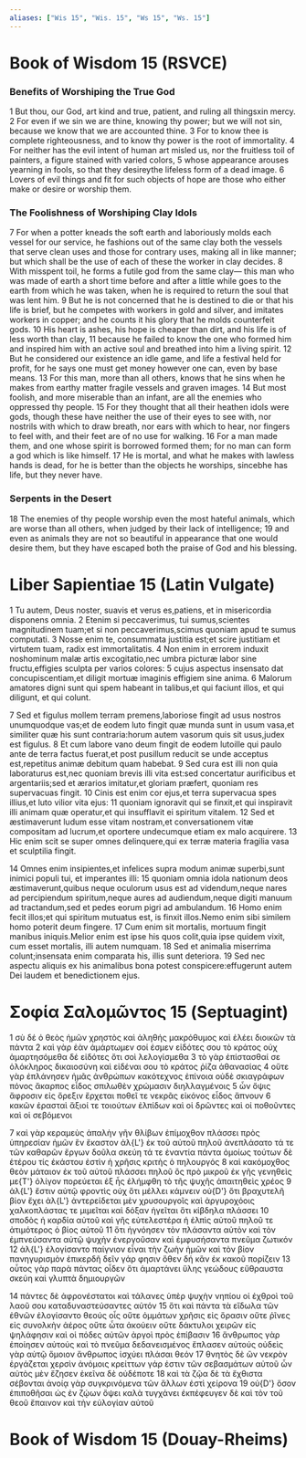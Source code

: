 ```yaml
---
aliases: ["Wis 15", "Wis. 15", "Ws 15", "Ws. 15"]
---
```



# Book of Wisdom 15 (RSVCE)

### Benefits of Worshiping the True God
1 But thou, our God, art kind and true, patient, and ruling all thingsxin mercy.
2 For even if we sin we are thine, knowing thy power; but we will not sin, because we know that we are accounted thine.
3 For to know thee is complete righteousness, and to know thy power is the root of immortality.
4 For neither has the evil intent of human art misled us, nor the fruitless toil of painters, a figure stained with varied colors,
5 whose appearance arouses yearning in fools, so that they desireythe lifeless form of a dead image.
6 Lovers of evil things and fit for such objects of hope are those who either make or desire or worship them.
### The Foolishness of Worshiping Clay Idols
7 For when a potter kneads the soft earth and laboriously molds each vessel for our service, he fashions out of the same clay both the vessels that serve clean uses and those for contrary uses, making all in like manner; but which shall be the use of each of these the worker in clay decides.
8 With misspent toil, he forms a futile god from the same clay— this man who was made of earth a short time before and after a little while goes to the earth from which he was taken, when he is required to return the soul that was lent him.
9 But he is not concerned that he is destined to die or that his life is brief, but he competes with workers in gold and silver, and imitates workers in copper; and he counts it his glory that he molds counterfeit gods.
10 His heart is ashes, his hope is cheaper than dirt, and his life is of less worth than clay,
11 because he failed to know the one who formed him and inspired him with an active soul and breathed into him a living spirit.
12 But he considered our existence an idle game, and life a festival held for profit, for he says one must get money however one can, even by base means.
13 For this man, more than all others, knows that he sins when he makes from earthy matter fragile vessels and graven images.
14 But most foolish, and more miserable than an infant, are all the enemies who oppressed thy people.
15 For they thought that all their heathen idols were gods, though these have neither the use of their eyes to see with, nor nostrils with which to draw breath, nor ears with which to hear, nor fingers to feel with, and their feet are of no use for walking.
16 For a man made them, and one whose spirit is borrowed formed them; for no man can form a god which is like himself.
17 He is mortal, and what he makes with lawless hands is dead, for he is better than the objects he worships, sincebhe has life, but they never have.
### Serpents in the Desert
18 The enemies of thy people worship even the most hateful animals, which are worse than all others, when judged by their lack of intelligence;
19 and even as animals they are not so beautiful in appearance that one would desire them, but they have escaped both the praise of God and his blessing.


# Liber Sapientiae 15 (Latin Vulgate)

1 Tu autem, Deus noster, suavis et verus es,patiens, et in misericordia disponens omnia.
2 Etenim si peccaverimus, tui sumus,scientes magnitudinem tuam;et si non peccaverimus,scimus quoniam apud te sumus computati.
3 Nosse enim te, consummata justitia est;et scire justitiam et virtutem tuam, radix est immortalitatis.
4 Non enim in errorem induxit noshominum malæ artis excogitatio,nec umbra picturæ labor sine fructu,effigies sculpta per varios colores:
5 cujus aspectus insensato dat concupiscentiam,et diligit mortuæ imaginis effigiem sine anima.
6 Malorum amatores digni sunt qui spem habeant in talibus,et qui faciunt illos, et qui diligunt, et qui colunt.

7 Sed et figulus mollem terram premens,laboriose fingit ad usus nostros unumquodque vas;et de eodem luto fingit quæ munda sunt in usum vasa,et similiter quæ his sunt contraria:horum autem vasorum quis sit usus,judex est figulus.
8 Et cum labore vano deum fingit de eodem lutoille qui paulo ante de terra factus fuerat,et post pusillum reducit se unde acceptus est,repetitus animæ debitum quam habebat.
9 Sed cura est illi non quia laboraturus est,nec quoniam brevis illi vita est:sed concertatur aurificibus et argentariis;sed et ærarios imitatur,et gloriam præfert, quoniam res supervacuas fingit.
10 Cinis est enim cor ejus,et terra supervacua spes illius,et luto vilior vita ejus:
11 quoniam ignoravit qui se finxit,et qui inspiravit illi animam quæ operatur,et qui insufflavit ei spiritum vitalem.
12 Sed et æstimaverunt ludum esse vitam nostram,et conversationem vitæ compositam ad lucrum,et oportere undecumque etiam ex malo acquirere.
13 Hic enim scit se super omnes delinquere,qui ex terræ materia fragilia vasa et sculptilia fingit.

14 Omnes enim insipientes,et infelices supra modum animæ superbi,sunt inimici populi tui, et imperantes illi:
15 quoniam omnia idola nationum deos æstimaverunt,quibus neque oculorum usus est ad videndum,neque nares ad percipiendum spiritum,neque aures ad audiendum,neque digiti manuum ad tractandum,sed et pedes eorum pigri ad ambulandum.
16 Homo enim fecit illos;et qui spiritum mutuatus est, is finxit illos.Nemo enim sibi similem homo poterit deum fingere.
17 Cum enim sit mortalis, mortuum fingit manibus iniquis.Melior enim est ipse his quos colit,quia ipse quidem vixit, cum esset mortalis, illi autem numquam.
18 Sed et animalia miserrima colunt;insensata enim comparata his, illis sunt deteriora.
19 Sed nec aspectu aliquis ex his animalibus bona potest conspicere:effugerunt autem Dei laudem et benedictionem ejus.


# Σοφία Σαλoμῶντος 15 (Septuagint)

1 σὺ δέ ὁ θεὸς ἡμῶν χρηστὸς καὶ ἀληθής μακρόθυμος καὶ ἐλέει διοικῶν τὰ πάντα
2 καὶ γὰρ ἐὰν ἁμάρτωμεν σοί ἐσμεν εἰδότες σου τὸ κράτος οὐχ ἁμαρτησόμεθα δέ εἰδότες ὅτι σοὶ λελογίσμεθα
3 τὸ γὰρ ἐπίστασθαί σε ὁλόκληρος δικαιοσύνη καὶ εἰδέναι σου τὸ κράτος ῥίζα ἀθανασίας
4 οὔτε γὰρ ἐπλάνησεν ἡμᾶς ἀνθρώπων κακότεχνος ἐπίνοια οὐδὲ σκιαγράφων πόνος ἄκαρπος εἶδος σπιλωθὲν χρώμασιν διηλλαγμένοις
5 ὧν ὄψις ἄφροσιν εἰς ὄρεξιν ἔρχεται ποθεῖ τε νεκρᾶς εἰκόνος εἶδος ἄπνουν
6 κακῶν ἐρασταὶ ἄξιοί τε τοιούτων ἐλπίδων καὶ οἱ δρῶντες καὶ οἱ ποθοῦντες καὶ οἱ σεβόμενοι

7 καὶ γὰρ κεραμεὺς ἁπαλὴν γῆν θλίβων ἐπίμοχθον πλάσσει πρὸς ὑπηρεσίαν ἡμῶν ἓν ἕκαστον ἀλ{L'} ἐκ τοῦ αὐτοῦ πηλοῦ ἀνεπλάσατο τά τε τῶν καθαρῶν ἔργων δοῦλα σκεύη τά τε ἐναντία πάντα ὁμοίως τούτων δὲ ἑτέρου τίς ἑκάστου ἐστὶν ἡ χρῆσις κριτὴς ὁ πηλουργός
8 καὶ κακόμοχθος θεὸν μάταιον ἐκ τοῦ αὐτοῦ πλάσσει πηλοῦ ὃς πρὸ μικροῦ ἐκ γῆς γενηθεὶς με{T'} ὀλίγον πορεύεται ἐξ ἧς ἐλήμφθη τὸ τῆς ψυχῆς ἀπαιτηθεὶς χρέος
9 ἀλ{L'} ἔστιν αὐτῷ φροντὶς οὐχ ὅτι μέλλει κάμνειν οὐ{D'} ὅτι βραχυτελῆ βίον ἔχει ἀλ{L'} ἀντερείδεται μὲν χρυσουργοῖς καὶ ἀργυροχόοις χαλκοπλάστας τε μιμεῖται καὶ δόξαν ἡγεῖται ὅτι κίβδηλα πλάσσει
10 σποδὸς ἡ καρδία αὐτοῦ καὶ γῆς εὐτελεστέρα ἡ ἐλπὶς αὐτοῦ πηλοῦ τε ἀτιμότερος ὁ βίος αὐτοῦ
11 ὅτι ἠγνόησεν τὸν πλάσαντα αὐτὸν καὶ τὸν ἐμπνεύσαντα αὐτῷ ψυχὴν ἐνεργοῦσαν καὶ ἐμφυσήσαντα πνεῦμα ζωτικόν
12 ἀλ{L'} ἐλογίσαντο παίγνιον εἶναι τὴν ζωὴν ἡμῶν καὶ τὸν βίον πανηγυρισμὸν ἐπικερδῆ δεῖν γάρ φησιν ὅθεν δή κἂν ἐκ κακοῦ πορίζειν
13 οὗτος γὰρ παρὰ πάντας οἶδεν ὅτι ἁμαρτάνει ὕλης γεώδους εὔθραυστα σκεύη καὶ γλυπτὰ δημιουργῶν

14 πάντες δὲ ἀφρονέστατοι καὶ τάλανες ὑπὲρ ψυχὴν νηπίου οἱ ἐχθροὶ τοῦ λαοῦ σου καταδυναστεύσαντες αὐτόν
15 ὅτι καὶ πάντα τὰ εἴδωλα τῶν ἐθνῶν ἐλογίσαντο θεούς οἷς οὔτε ὀμμάτων χρῆσις εἰς ὅρασιν οὔτε ῥῖνες εἰς συνολκὴν ἀέρος οὔτε ὦτα ἀκούειν οὔτε δάκτυλοι χειρῶν εἰς ψηλάφησιν καὶ οἱ πόδες αὐτῶν ἀργοὶ πρὸς ἐπίβασιν
16 ἄνθρωπος γὰρ ἐποίησεν αὐτούς καὶ τὸ πνεῦμα δεδανεισμένος ἔπλασεν αὐτούς οὐδεὶς γὰρ αὐτῷ ὅμοιον ἄνθρωπος ἰσχύει πλάσαι θεόν
17 θνητὸς δὲ ὢν νεκρὸν ἐργάζεται χερσὶν ἀνόμοις κρείττων γάρ ἐστιν τῶν σεβασμάτων αὐτοῦ ὧν αὐτὸς μὲν ἔζησεν ἐκεῖνα δὲ οὐδέποτε
18 καὶ τὰ ζῷα δὲ τὰ ἔχθιστα σέβονται ἀνοίᾳ γὰρ συγκρινόμενα τῶν ἄλλων ἐστὶ χείρονα
19 οὐ{D'} ὅσον ἐπιποθῆσαι ὡς ἐν ζῴων ὄψει καλὰ τυγχάνει ἐκπέφευγεν δὲ καὶ τὸν τοῦ θεοῦ ἔπαινον καὶ τὴν εὐλογίαν αὐτοῦ


# Book of Wisdom 15 (Douay-Rheims)

